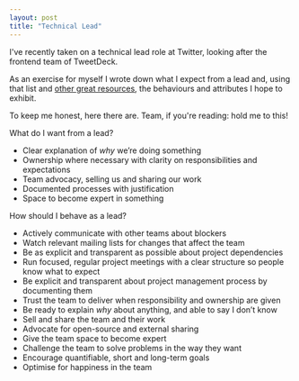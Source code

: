 ```yaml
---
layout: post
title: "Technical Lead"
---
```


I've recently taken on a technical lead role at Twitter, looking after the frontend team of TweetDeck.

As an exercise for myself I wrote down what I expect from a lead and, using that list and [other great resources](/2016/06/03/frontend-reading-list.html#professional-practice), the behaviours and attributes I hope to exhibit.

To keep me honest, here there are. Team, if you're reading: hold me to this!

What do I want from a lead?

- Clear explanation of *why* we’re doing something
- Ownership where necessary with clarity on responsibilities and expectations
- Team advocacy, selling us and sharing our work
- Documented processes with justification
- Space to become expert in something

How should I behave as a lead?

- Actively communicate with other teams about blockers
- Watch relevant mailing lists for changes that affect the team
- Be as explicit and transparent as possible about project dependencies
- Run focused, regular project meetings with a clear structure so people know what to expect
- Be explicit and transparent about project management process by documenting them
- Trust the team to deliver when responsibility and ownership are given
- Be ready to explain *why* about anything, and able to say I don’t know
- Sell and share the team and their work
- Advocate for open-source and external sharing
- Give the team space to become expert
- Challenge the team to solve problems in the way they want
- Encourage quantifiable, short and long-term goals
- Optimise for happiness in the team

